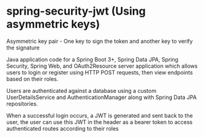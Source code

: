 # spring-security-jwt (Using asymmetric keys) 

Asymmetric key pair - One key to sign the token and another key to verify the signature

Java application code for a Spring Boot 3+, Spring Data JPA, Spring Security, Spring Web, and OAuth2Resource server application which allows users to login or register using HTTP POST requests, then view endpoints based on their roles.

Users are authenticated against a database using a custom UserDetailsService and AuthenticationManager along with Spring Data JPA repositories.

When a successful login occurs, a JWT is generated and sent back to the user, the user can use this JWT in the header as a bearer token to access authenticated routes according to their roles
